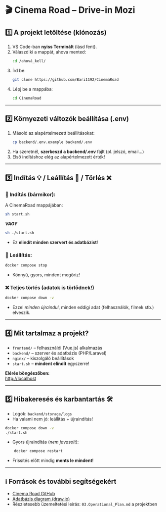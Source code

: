 # 🎬 Cinema Road – Drive-in Mozi 

## 1️⃣ A projekt letöltése (klónozás)

1. VS Code-ban **nyiss Terminált** (lásd fent).
2. Válaszd ki a mappát, ahova mented:
   ```bash
   cd /ahová_kell/
   ```
3. Írd be:
   ```bash
   git clone https://github.com/Bari1192/CinemaRoad
   ```
4. Lépj be a mappába:
   ```bash
   cd CinemaRoad
   ```

---

## 2️⃣ Környezeti változók beállítása (.env)

1. Másold az alapértelmezett beállításokat:
   ```bash
   cp backend/.env.example backend/.env
   ```
2. Ha szeretnél, **szerkeszd a backend/.env** fájlt (pl. jelszó, email…)
3. Első indításhoz elég az alapértelmezett érték!

---

## 3️⃣ Indítás 💡 / Leállítás 🛑 / Törlés ❌

### 🚦 Indítás (bármikor):
A CinemaRoad mappájában:

```bash
sh start.sh
```

***VAGY***

```bash
sh ./start.sh
```
- Ez **elindít minden szervert és adatbázist**!

### 🛑 Leállítás:
```bash
docker compose stop
```
- Könnyű, gyors, mindent megőriz!

### ❌ Teljes törlés (adatok is törlődnek!)
```bash
docker compose down -v
```
- Ezzel *minden újraindul*, minden eddigi adat (felhasználók, filmek stb.) elveszik.

---

## 4️⃣ Mit tartalmaz a projekt?

- `frontend/` – felhasználói (Vue.js) alkalmazás
- `backend/` – szerver és adatbázis (PHP/Laravel)
- `nginx/` – kiszolgáló beállítások
- `start.sh` – **mindent elindít** egyszerre!

**Elérés böngészőben:**  
[http://localhost](http://localhost)

---

## 5️⃣ Hibakeresés és karbantartás 🛠️

- Logok: `backend/storage/logs`
- Ha valami nem jó: leállítás + újraindítás!
```bash
docker compose down -v
./start.sh
```
- Gyors újraindítás (*nem javasolt*):
```bash
    docker compose restart
```
- Frissítés előtt mindig **ments le mindent**!
---

## ℹ️ Források és további segítségekért

- [Cinema Road GitHub](https://github.com/Bari1192/CinemaRoad)
- [Adatbázis diagram (draw.io)](https://tinyurl.com/CinemaRoadDraw)
- Részletesebb üzemeltetési leírás: `03.Operational_Plan.md` a projektben
